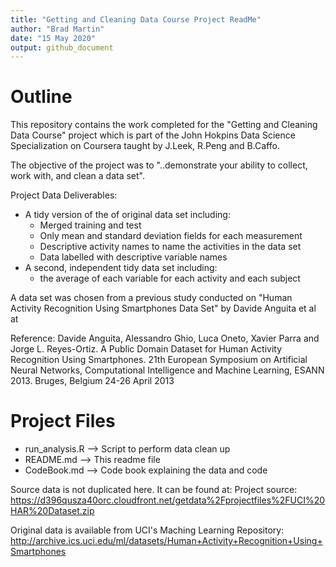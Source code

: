```yaml
---
title: "Getting and Cleaning Data Course Project ReadMe"
author: "Brad Martin"
date: "15 May 2020"
output: github_document
---
```


# Outline
This repository contains the work completed for the "Getting and Cleaning Data Course" project which is part of the John Hokpins Data Science Specialization on Coursera taught by J.Leek, R.Peng and B.Caffo.

The objective of the project was to "..demonstrate your ability to collect, work with, and clean a data set".

Project Data Deliverables:

- A tidy version of the of original data set including:   
  - Merged training and test  
  - Only mean and standard deviation fields for each measurement  
  - Descriptive activity names to name the activities in the data set  
  - Data labelled with descriptive variable names  
- A second, independent tidy data set including:  
  - the average of each variable for each activity and each subject  

A data set was chosen from a previous study conducted on "Human Activity Recognition Using Smartphones Data Set" by Davide Anguita et al at 

Reference:
Davide Anguita, Alessandro Ghio, Luca Oneto, Xavier Parra and Jorge L. Reyes-Ortiz. A Public Domain Dataset for Human Activity Recognition Using Smartphones. 21th European Symposium on Artificial Neural Networks, Computational Intelligence and Machine Learning, ESANN 2013. Bruges, Belgium 24-26 April 2013


# Project Files

- run_analysis.R --> Script to perform data clean up
- README.md      --> This readme  file   
- CodeBook.md    --> Code book explaining the data and code

Source data is not duplicated here. It can be found at:
Project source:  
https://d396qusza40orc.cloudfront.net/getdata%2Fprojectfiles%2FUCI%20HAR%20Dataset.zip

Original data is available from UCI's Maching Learning Repository:  
http://archive.ics.uci.edu/ml/datasets/Human+Activity+Recognition+Using+Smartphones


